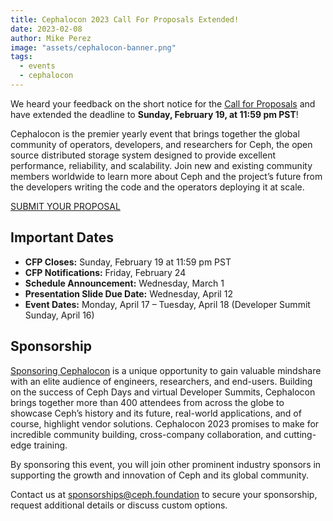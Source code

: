```yaml
---
title: Cephalocon 2023 Call For Proposals Extended!
date: 2023-02-08
author: Mike Perez
image: "assets/cephalocon-banner.png"
tags:
  - events
  - cephalocon
---
```


We heard your feedback on the short notice for the [Call for
Proposals](https://events.linuxfoundation.org/cephalocon/program/cfp/) and have
extended the deadline to **Sunday, February 19, at 11:59 pm PST**!

Cephalocon is the premier yearly event that brings together the global
community of operators, developers, and researchers for Ceph, the open source
distributed storage system designed to provide excellent performance,
reliability, and scalability. Join new and existing community members worldwide
to learn more about Ceph and the project’s future from the developers writing
the code and the operators deploying it at scale.

<a class="button"
href="https://events.linuxfoundation.org/cephalocon/program/cfp">SUBMIT YOUR
PROPOSAL</a>

## Important Dates

- **CFP Closes:** Sunday, February 19 at 11:59 pm PST
- **CFP Notifications:** Friday, February 24
- **Schedule Announcement:** Wednesday, March 1
- **Presentation Slide Due Date:** Wednesday, April 12
- **Event Dates:** Monday, April 17 – Tuesday, April 18 (Developer Summit Sunday, April 16)

## Sponsorship

[Sponsoring Cephalocon](https://events.linuxfoundation.org/cephalocon/sponsor/)
is a unique opportunity to gain valuable mindshare with an elite audience of
engineers, researchers, and end-users. Building on the success of Ceph Days and
virtual Developer Summits, Cephalocon brings together more than 400 attendees
from across the globe to showcase Ceph’s history and its future, real-world
applications, and of course, highlight vendor solutions. Cephalocon 2023
promises to make for incredible community building, cross-company
collaboration, and cutting-edge training.

By sponsoring this event, you will join other prominent industry sponsors in
supporting the growth and innovation of Ceph and its global community.

Contact us at
[sponsorships@ceph.foundation](mailto:sponsorships@ceph.foundation) to secure
your sponsorship, request additional details or discuss custom options.
